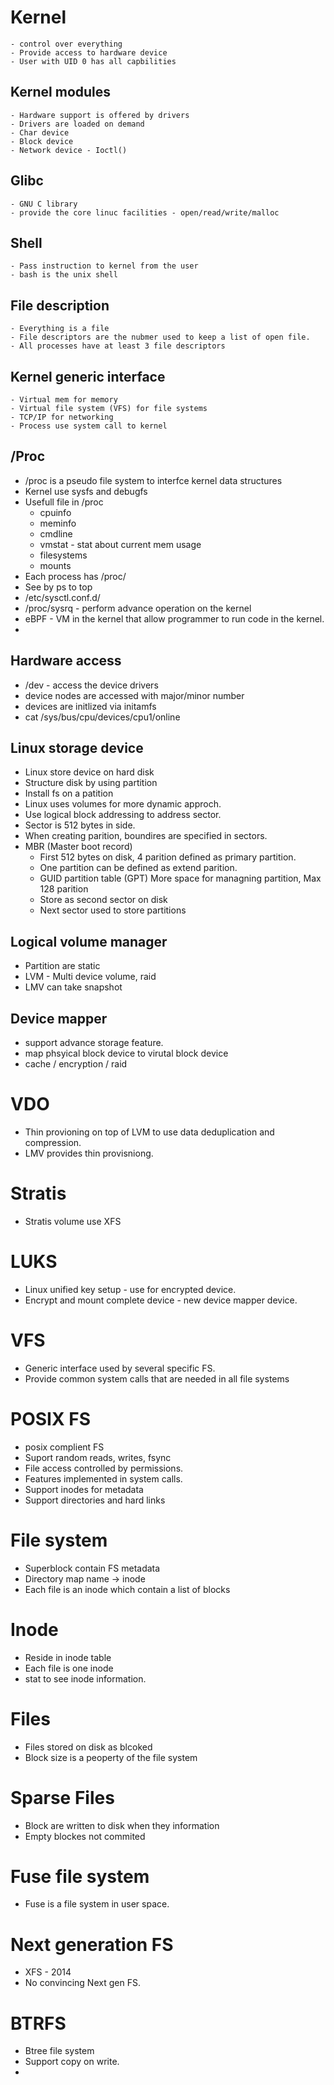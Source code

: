 # Kernel
    - control over everything
    - Provide access to hardware device
    - User with UID 0 has all capbilities
## Kernel modules
    - Hardware support is offered by drivers
    - Drivers are loaded on demand
    - Char device
    - Block device 
    - Network device - Ioctl()
## Glibc
    - GNU C library
    - provide the core linuc facilities - open/read/write/malloc

## Shell
    - Pass instruction to kernel from the user
    - bash is the unix shell

## File description
    - Everything is a file
    - File descriptors are the nubmer used to keep a list of open file.
    - All processes have at least 3 file descriptors
## Kernel generic interface
    - Virtual mem for memory
    - Virtual file system (VFS) for file systems
    - TCP/IP for networking
    - Process use system call to kernel
## /Proc 
- /proc is a pseudo file system to interfce kernel data structures
- Kernel use sysfs and debugfs
- Usefull file in /proc
  - cpuinfo
  - meminfo
  - cmdline
  - vmstat - stat about current mem usage
  - filesystems
  - mounts
- Each process has /proc/<pid>
- See by ps to top
- /etc/sysctl.conf.d/
- /proc/sysrq - perform advance operation on the kernel
- eBPF - VM in the kernel that allow programmer to run code in the kernel.
- 
## Hardware access
- /dev - access the device drivers
- device nodes are accessed with major/minor number
- devices are initlized via initamfs
- cat /sys/bus/cpu/devices/cpu1/online

## Linux storage device
- Linux store device on hard disk
- Structure disk by using partition
- Install fs on a patition
- Linux uses volumes for more dynamic approch.
- Use logical block addressing to address sector.
- Sector is 512 bytes in side.
- When creating parition, boundires are specified in sectors.
- MBR (Master boot record)
  - First 512 bytes on disk, 4 parition defined as primary partition.
  - One partition can be defined as extend parition.
  - GUID partition table (GPT) More space for managning partition, Max 128 parition
  - Store as second sector on disk
  - Next sector used to store partitions
 
 
## Logical volume manager
- Partition are static
- LVM - Multi device volume, raid
- LMV can take snapshot

## Device mapper
- support advance storage feature.
- map phsyical block device to virutal block device
- cache / encryption / raid

# VDO
- Thin provioning on top of LVM to use data deduplication and compression.
- LMV provides thin provisniong.

# Stratis
- Stratis volume use XFS

# LUKS
- Linux unified key setup - use for encrypted device.
- Encrypt and mount complete device - new device mapper device.

# VFS
- Generic interface used by several specific FS.
- Provide common system calls that are needed in all file systems

# POSIX FS
- posix complient FS
- Suport random reads, writes, fsync
- File access controlled by permissions.
- Features implemented in system calls.
- Support inodes for metadata
- Support directories and hard links

# File system
- Superblock contain FS metadata
- Directory map name -> inode
- Each file is an inode which contain a list of blocks

# Inode
- Reside in inode table
- Each file is one inode
- stat <filename> to see inode information. 

# Files
- Files stored on disk as blcoked
- Block size is a peoperty of the file system

# Sparse Files
- Block are written to disk when they information
- Empty blockes not commited

# Fuse file system
- Fuse is a file system in user space.

# Next generation FS
- XFS - 2014
- No convincing Next gen FS.

# BTRFS
- Btree file system
- Support copy on write.
- 